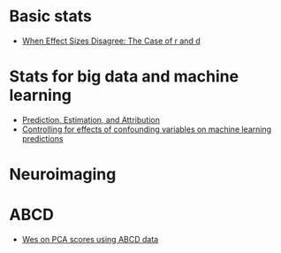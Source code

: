 # Basic stats

- [When Effect Sizes Disagree: The Case of r and d](./references/McGrathMeyer2006WhenEffectSizesDisagree.pdf)

# Stats for big data and machine learning
- [Prediction, Estimation, and Attribution](https://amstat.tandfonline.com/doi/full/10.1080/01621459.2020.1762613)
- [Controlling for effects of confounding variables on machine learning predictions](https://www.biorxiv.org/content/10.1101/2020.08.17.255034v1)

# Neuroimaging

# ABCD
- [Wes on PCA scores using ABCD data](./references/Wes_ABCD_PCA_scores.pdf)